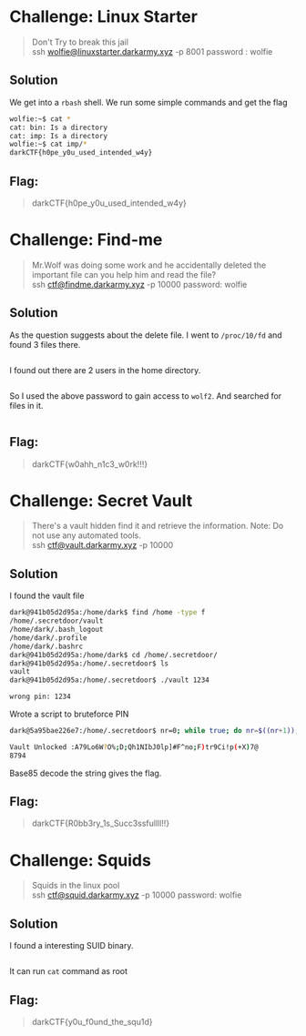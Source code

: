 # Challenge: Linux Starter
>Don't Try to break this jail<br>
ssh wolfie@linuxstarter.darkarmy.xyz -p 8001 password : wolfie

## Solution
We get into a `rbash` shell. We run some simple commands and get the flag<br>
```bash
wolfie:~$ cat *
cat: bin: Is a directory
cat: imp: Is a directory
wolfie:~$ cat imp/*
darkCTF{h0pe_y0u_used_intended_w4y}
```
## Flag:
>darkCTF{h0pe_y0u_used_intended_w4y}

# Challenge: Find-me
>Mr.Wolf was doing some work and he accidentally deleted the important file can you help him and read the file?<br>
ssh ctf@findme.darkarmy.xyz -p 10000 password: wolfie

## Solution
As the question suggests about the delete file. I went to `/proc/10/fd` and found 3 files there.
```bash
```
I found out there are 2 users in the home directory.
```bash
```
So I used the above password to gain access to `wolf2`. And searched for files in it.
```bash
```
## Flag:
>darkCTF{w0ahh_n1c3_w0rk!!!}

# Challenge: Secret Vault
>There's a vault hidden find it and retrieve the information. Note: Do not use any automated tools.<br>
ssh ctf@vault.darkarmy.xyz -p 10000

## Solution
I found the vault file
```bash
dark@941b05d2d95a:/home/dark$ find /home -type f
/home/.secretdoor/vault
/home/dark/.bash_logout
/home/dark/.profile
/home/dark/.bashrc
dark@941b05d2d95a:/home/dark$ cd /home/.secretdoor/
dark@941b05d2d95a:/home/.secretdoor$ ls
vault
dark@941b05d2d95a:/home/.secretdoor$ ./vault 1234

wrong pin: 1234
```
Wrote a script to bruteforce PIN
```bash
dark@5a95bae226e7:/home/.secretdoor$ nr=0; while true; do nr=$((nr+1)); if [[ $(./vault $nr) != *"wrong"* ]]; then ./vault $nr; echo $nr; fi; done;

Vault Unlocked :A79Lo6W?O%;D;Qh1NIbJ0lp]#F^no;F)tr9Ci!p(+X)7@ 
8794
```
Base85 decode the string gives the flag.

## Flag:
>darkCTF{R0bb3ry_1s_Succ3ssfullll!!}

# Challenge: Squids
>Squids in the linux pool<br>
ssh ctf@squid.darkarmy.xyz -p 10000 password: wolfie

## Solution
I found a interesting SUID binary.
```bash
```
It can run `cat` command as root

## Flag:
> darkCTF{y0u_f0und_the_squ1d}
